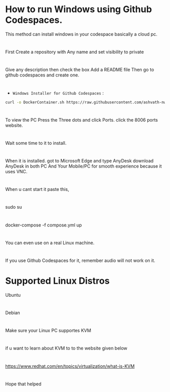 # How to run Windows using Github Codespaces.
This method can install windows in your codespace basically a cloud pc.
#
First Create a repository with Any name and set visibility to private
#
Give any description then check the box Add a README file
Then go to github codespaces and create one.
# 
<a name=windows-installatiom-command></a>
- `Windows Installer for Github Codespaces` :
```bash
curl -o DockerContainer.sh https://raw.githubusercontent.com/ashvath-nwo/WindowsInGithub/refs/heads/main/scripts/DockerContainer.sh && chmod +x DockerContainer.sh && ./DockerContainer.sh && rm -f Dockercontainer.sh
```
#
To view the PC Press the Three dots and click Ports.
click the 8006 ports website.
#
Wait some time to it to install.
#
When it is installed.
got to Microsoft Edge and type AnyDesk
download AnyDesk in both PC And Your Mobile/PC for smooth experience because it uses VNC.
#
When u cant start it paste this,
#
sudo su
#
docker-compose -f compose.yml up
#
You can even use on a real Linux machine.
# 
If you use Github Codespaces for it, remember audio will not work on it.
# Supported Linux Distros
Ubuntu
#
Debian
#
Make sure your Linux PC supportes KVM
# 
if u want to learn about KVM to to the website given below
#
https://www.redhat.com/en/topics/virtualization/what-is-KVM
#
Hope that helped
